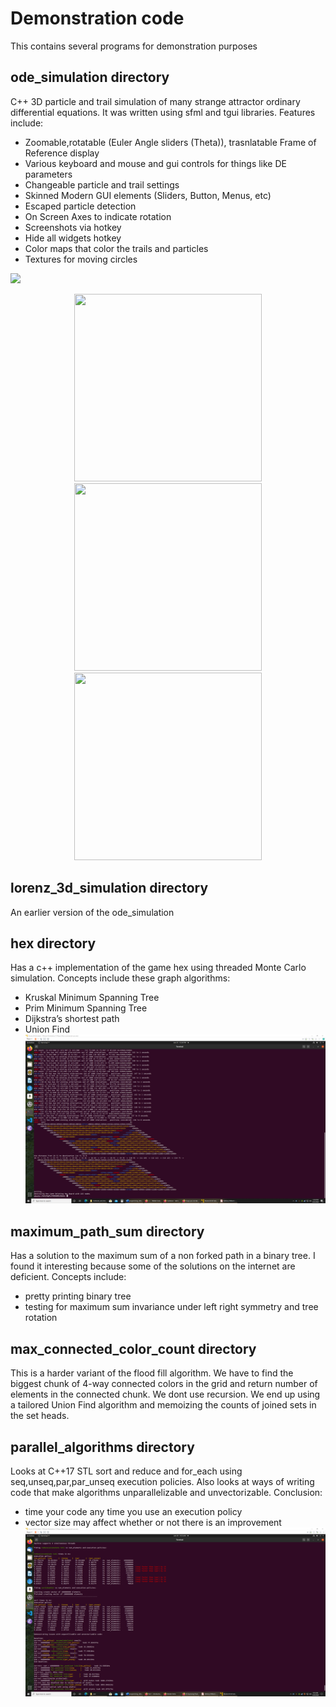 # Demonstration code
This contains several programs for demonstration purposes


## ode_simulation directory
C++ 3D particle and trail simulation of many strange attractor ordinary
differential equations. It was written using sfml and tgui libraries.
Features include:
* Zoomable,rotatable (Euler Angle sliders (Theta)), trasnlatable Frame of Reference display
* Various keyboard and mouse and gui controls for things like DE parameters
* Changeable particle and trail settings
* Skinned Modern GUI elements (Sliders, Button, Menus, etc)
* Escaped particle detection
* On Screen Axes to indicate rotation
* Screenshots via hotkey
* Hide all widgets hotkey
* Color maps that color the trails and particles
* Textures for moving circles
<img src="ode/simulation/interface.png">
<p align="center">
<img src="ode/simulation/Thomas.png" width="300" height="300">
<img src="ode/simulation/Aizawa.png" width="300" height="300">
<img src="ode/simulation/Rossler.png" width="300" height="300">
</p>

## lorenz_3d_simulation directory
An earlier version of the ode_simulation

## hex directory
Has a c++ implementation of the game hex
using threaded Monte Carlo simulation.
Concepts include these graph algorithms:
* Kruskal Minimum Spanning Tree
* Prim Minimum Spanning Tree
* Dijkstra’s shortest path
* Union Find
![Hex Screenshot](hex/hex.png?raw=true "Hex")

## maximum_path_sum directory
Has a solution to the maximum sum of a non forked path in a binary tree.
I found it interesting because some of the solutions on the internet are deficient.
Concepts include:
* pretty printing binary tree
* testing for maximum sum invariance under left right symmetry and tree rotation

## max_connected_color_count directory
This is a harder variant of the flood fill algorithm. We have to find the biggest chunk of 4-way connected colors in the grid and return number of elements in the connected chunk. We dont use recursion. We end up using a tailored Union Find algorithm and memoizing the counts of joined sets in the set heads.

## parallel_algorithms directory
Looks at C++17 STL sort and reduce and for_each using seq,unseq,par,par_unseq execution policies.
Also looks at ways of writing code that make algorithms unparallelizable
and unvectorizable.
Conclusion:
* time your code any time you use an execution policy
* vector size may affect whether or not there is an improvement
![Parallel Algorithms Screenshot](parallel_algorithms/parallel.png?raw=true "Hex")



